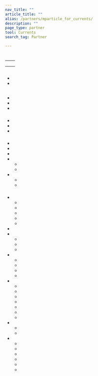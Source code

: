 ```yaml
---
nav_title: ""
article_title: ""
alias: /partners/mparticle_for_currents/
description: ""
page_type: partner
tool: Currents
search_tag: Partner

---
```


# 

> 

  

## 

|  |  |
| ----------- | ----------- |
|  |  |
|  |  |
|  | |


## 



- 
- 

  

## 

###  

 

   



 



 

###  

   

 


 


   

## 



### 
- 
- 
- 
  
### 
- 
- 
- 
  
### 
- 
- 
- 
- 
  - 
  - 
- 
  - 
  - 

### 
- 
  - 
  - 
  - 
  - 
  - 
- 
- 
  - 
  - 
  - 
- 
  - 
  - 
  - 
  - 
- 
  - 
  - 
  - 
  - 
  - 
  - 
  - 
- 
  - 
  - 
- 
  - 
  - 
  - 
  - 
  - 
  - 




